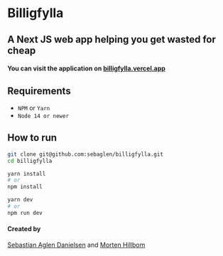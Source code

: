 # Billigfylla
## A Next JS web app helping you get wasted for cheap

#### You can visit the application on [billigfylla.vercel.app](https://billigfylla.vercel.app/)

## Requirements
* `NPM` or `Yarn`
* `Node 14 or newer`

## How to run
```bash
git clone git@github.com:sebaglen/billigfylla.git
cd billigfylla

yarn install
# or
npm install

yarn dev
# or
npm run dev
```

#### Created by
[Sebastian Aglen Danielsen](https://github.com/sebaglen) and [Morten Hillbom](https://github.com/mortenhillbom)

